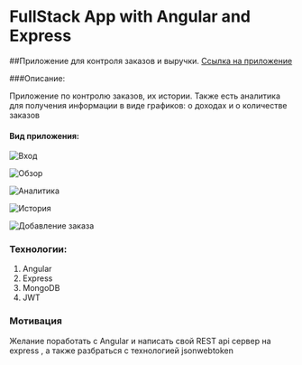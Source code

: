 # FullStack App with Angular and Express

##Приложение для контроля заказов и выручки. [Ссылка на приложение](https://immense-gorge-28013.herokuapp.com/)

###Описание:

Приложение по контролю заказов, их истории. Также есть аналитика для получения информации в виде графиков: о доходах и о количестве заказов 

#### Вид приложения: 
![Вход](https://github.com/Flunt1k/FullStack-App/tree/master/assestsForReadMe/Login.png)

![Обзор](https://github.com/Flunt1k/FullStack-App/tree/master/assestsForReadMe/Overview.png)

![Аналитика](https://github.com/Flunt1k/FullStack-App/tree/master/assestsForReadMe/Analytics.png)

![История](https://github.com/Flunt1k/FullStack-App/tree/master/assestsForReadMe/History.png)

![Добавление заказа](https://github.com/Flunt1k/FullStack-App/tree/master/assestsForReadMe/AddOrder.png)

### Технологии:
1. Angular
2. Express
3. MongoDB
4. JWT

### Мотивация

Желание поработать с Angular и написать свой REST api сервер на express
, а также разбраться с технологией jsonwebtoken



